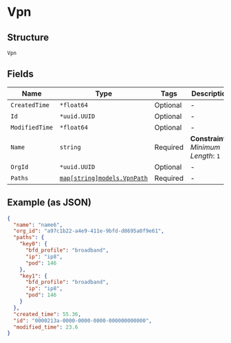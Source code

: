 
# Vpn

## Structure

`Vpn`

## Fields

| Name | Type | Tags | Description |
|  --- | --- | --- | --- |
| `CreatedTime` | `*float64` | Optional | - |
| `Id` | `*uuid.UUID` | Optional | - |
| `ModifiedTime` | `*float64` | Optional | - |
| `Name` | `string` | Required | **Constraints**: *Minimum Length*: `1` |
| `OrgId` | `*uuid.UUID` | Optional | - |
| `Paths` | [`map[string]models.VpnPath`](../../doc/models/vpn-path.md) | Required | - |

## Example (as JSON)

```json
{
  "name": "name6",
  "org_id": "a97c1b22-a4e9-411e-9bfd-d8695a0f9e61",
  "paths": {
    "key0": {
      "bfd_profile": "broadband",
      "ip": "ip8",
      "pod": 146
    },
    "key1": {
      "bfd_profile": "broadband",
      "ip": "ip8",
      "pod": 146
    }
  },
  "created_time": 55.36,
  "id": "0000213a-0000-0000-0000-000000000000",
  "modified_time": 23.6
}
```

